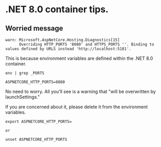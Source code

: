 # .NET 8.0 container tips.

## Worried message 

```
warn: Microsoft.AspNetCore.Hosting.Diagnostics[15]
      Overriding HTTP_PORTS '8080' and HTTPS_PORTS ''. Binding to values defined by URLS instead 'http://localhost:5181'.
```

This is because environment variables are defined within the .NET 8.0 container.

```shell
env | grep _PORTS
```

```
ASPNETCORE_HTTP_PORTS=8080
```

No need to worry. All you'll see is a warning that "will be overwritten by launchSettings."

If you are concerned about it, please delete it from the environment variables.

```shell
export ASPNETCORE_HTTP_PORTS=

or

unset ASPNETCORE_HTTP_PORTS
```